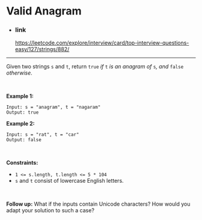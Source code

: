 # Valid Anagram

+ ### link
  https://leetcode.com/explore/interview/card/top-interview-questions-easy/127/strings/882/

---
Given two strings `s` and `t`, return `true` *if* `t` *is an anagram of* `s`*, and* `false` *otherwise*.

<br> 

**Example 1:**

```
Input: s = "anagram", t = "nagaram"
Output: true
```

**Example 2:**

```
Input: s = "rat", t = "car"
Output: false
```

<br>

**Constraints:**

- `1 <= s.length, t.length <= 5 * 104`
- `s` and `t` consist of lowercase English letters.

<br>

**Follow up:** What if the inputs contain Unicode characters? How would you adapt your solution to such a case?